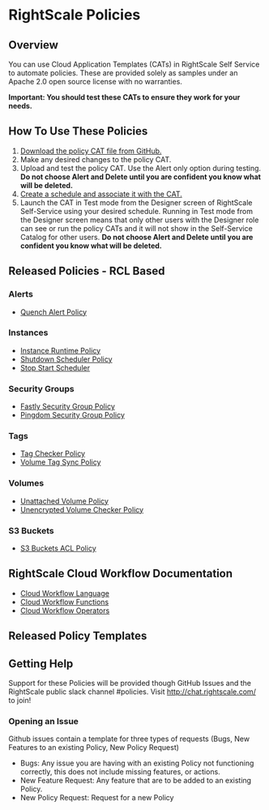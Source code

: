 # RightScale Policies

## Overview

You can use Cloud Application Templates (CATs) in RightScale Self Service to automate policies. These are provided solely as samples under an Apache 2.0 open source license with no warranties.

**Important: You should test these CATs to ensure they work for your needs.**

## How To Use These Policies

1. [Download the policy CAT file from GitHub.](https://github.com/rightscale/policy-cats)
1. Make any desired changes to the policy CAT.
3. Upload and test the policy CAT. Use the Alert only option during testing. **Do not choose Alert and Delete until you are confident you know what will be deleted.**
4. [Create a schedule and associate it with the CAT.](http://docs.rightscale.com/ss/guides/ss_creating_schedules.html)
5. Launch the CAT in Test mode from the Designer screen of RightScale Self-Service using your desired schedule. Running in Test mode from the Designer screen means that only other users with the Designer role can see or run the policy CATs and it will not show in the Self-Service Catalog for other users. **Do not choose Alert and Delete until you are confident you know what will be deleted.**

## Released Policies - RCL Based

### Alerts
 * [Quench Alert Policy](rcl/alerts/quench_alert_policy) 

### Instances
 * [Instance Runtime Policy](rcl/instances/instance_runtime_policy)
 * [Shutdown Scheduler Policy](rcl/instances/shutdown_scheduler)
 * [Stop Start Scheduler](rcl/instances/stop_start_scheduler)

### Security Groups
 * [Fastly Security Group Policy](rcl/security_groups/fastly_security_group_policy)
 * [Pingdom Security Group Policy](rcl/security_groups/pingdom_security_group_policy)

### Tags
 * [Tag Checker Policy](rcl/tags/tag_checker_policy)
 * [Volume Tag Sync Policy](rcl/tags/volume_tag_sync_policy)

### Volumes
 * [Unattached Volume Policy](rcl/volumes/unattached_volume_policy)
 * [Unencrypted Volume Checker Policy](rcl/volumes/unencrypted_volume_checker_policy)

### S3 Buckets
* [S3 Buckets ACL Policy](rcl/s3_buckets/s3_acl_policy)

## RightScale Cloud Workflow Documentation
- [Cloud Workflow Language](http://docs.rightscale.com/ss/reference/rcl/v2/index.html)
- [Cloud Workflow Functions](http://docs.rightscale.com/ss/reference/rcl/v2/ss_RCL_functions.html)
- [Cloud Workflow Operators](http://docs.rightscale.com/ss/reference/rcl/v2/ss_RCL_operators.html)

## Released Policy Templates

## Getting Help
Support for these Policies will be provided though GitHub Issues and the RightScale public slack channel #policies.
Visit http://chat.rightscale.com/ to join!

### Opening an Issue
Github issues contain a template for three types of requests (Bugs, New Features to an existing Policy, New Policy Request)

- Bugs: Any issue you are having with an existing Policy not functioning correctly, this does not include missing features, or actions.
- New Feature Request: Any feature that are to be added to an existing Policy. 
- New Policy Request: Request for a new Policy
